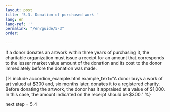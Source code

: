 ```yaml
---
layout: post
title: '5.3. Donation of purchased work '
lang: en
lang-ref: ''
permalink: "/en/guide/5-3"
order: 

---
```

If a donor donates an artwork within three years of purchasing it, the charitable organization must issue a receipt for an amount that corresponds to the lesser market value amount of the donation and its cost to the donor immediately before the donation was made.

{% include accordion_example.html
example_text="A donor buys a work of art valued at $300 and, six months later, donates it to a registered charity. Before donating the artwork, the donor has it appraised at a value of $1,000. In this case, the amount indicated on the receipt should be $300."
%}

next step = 5.4